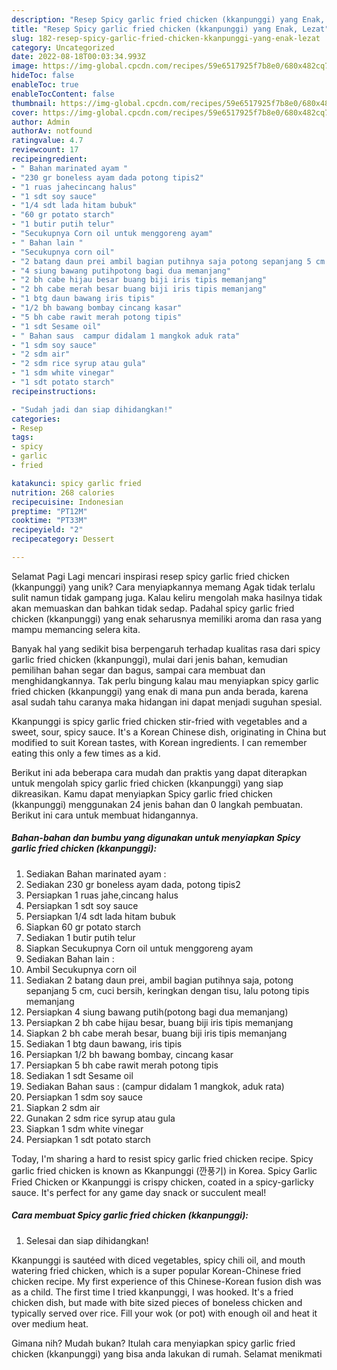 ```yaml
---
description: "Resep Spicy garlic fried chicken (kkanpunggi) yang Enak, Lezat"
title: "Resep Spicy garlic fried chicken (kkanpunggi) yang Enak, Lezat"
slug: 182-resep-spicy-garlic-fried-chicken-kkanpunggi-yang-enak-lezat
category: Uncategorized
date: 2022-08-18T00:03:34.993Z
image: https://img-global.cpcdn.com/recipes/59e6517925f7b8e0/680x482cq70/spicy-garlic-fried-chicken-kkanpunggi-foto-resep-utama.jpg
hideToc: false
enableToc: true
enableTocContent: false
thumbnail: https://img-global.cpcdn.com/recipes/59e6517925f7b8e0/680x482cq70/spicy-garlic-fried-chicken-kkanpunggi-foto-resep-utama.jpg
cover: https://img-global.cpcdn.com/recipes/59e6517925f7b8e0/680x482cq70/spicy-garlic-fried-chicken-kkanpunggi-foto-resep-utama.jpg
author: Admin
authorAv: notfound
ratingvalue: 4.7
reviewcount: 17
recipeingredient:
- " Bahan marinated ayam "
- "230 gr boneless ayam dada potong tipis2"
- "1 ruas jahecincang halus"
- "1 sdt soy sauce"
- "1/4 sdt lada hitam bubuk"
- "60 gr potato starch"
- "1 butir putih telur"
- "Secukupnya Corn oil untuk menggoreng ayam"
- " Bahan lain "
- "Secukupnya corn oil"
- "2 batang daun prei ambil bagian putihnya saja potong sepanjang 5 cm cuci bersih keringkan dengan tisu lalu potong tipis memanjang"
- "4 siung bawang putihpotong bagi dua memanjang"
- "2 bh cabe hijau besar buang biji iris tipis memanjang"
- "2 bh cabe merah besar buang biji iris tipis memanjang"
- "1 btg daun bawang iris tipis"
- "1/2 bh bawang bombay cincang kasar"
- "5 bh cabe rawit merah potong tipis"
- "1 sdt Sesame oil"
- " Bahan saus  campur didalam 1 mangkok aduk rata"
- "1 sdm soy sauce"
- "2 sdm air"
- "2 sdm rice syrup atau gula"
- "1 sdm white vinegar"
- "1 sdt potato starch"
recipeinstructions:

- "Sudah jadi dan siap dihidangkan!"
categories:
- Resep
tags:
- spicy
- garlic
- fried

katakunci: spicy garlic fried 
nutrition: 268 calories
recipecuisine: Indonesian
preptime: "PT12M"
cooktime: "PT33M"
recipeyield: "2"
recipecategory: Dessert

---
```



Selamat Pagi Lagi mencari inspirasi resep spicy garlic fried chicken (kkanpunggi) yang unik? Cara menyiapkannya memang Agak tidak terlalu sulit namun tidak gampang juga. Kalau keliru mengolah maka hasilnya tidak akan memuaskan dan bahkan tidak sedap. Padahal spicy garlic fried chicken (kkanpunggi) yang enak seharusnya memiliki aroma dan rasa yang mampu memancing selera kita.


Banyak hal yang sedikit bisa berpengaruh terhadap kualitas rasa dari spicy garlic fried chicken (kkanpunggi), mulai dari jenis bahan, kemudian pemilihan bahan segar dan bagus, sampai cara membuat dan menghidangkannya. Tak perlu bingung kalau mau menyiapkan spicy garlic fried chicken (kkanpunggi) yang enak di mana pun anda berada, karena asal sudah tahu caranya maka hidangan ini dapat menjadi suguhan spesial.

Kkanpunggi is spicy garlic fried chicken stir-fried with vegetables and a sweet, sour, spicy sauce. It&#39;s a Korean Chinese dish, originating in China but modified to suit Korean tastes, with Korean ingredients. I can remember eating this only a few times as a kid.


Berikut ini ada beberapa cara mudah dan praktis yang dapat diterapkan untuk mengolah spicy garlic fried chicken (kkanpunggi) yang siap dikreasikan. Kamu dapat menyiapkan Spicy garlic fried chicken (kkanpunggi) menggunakan 24 jenis bahan dan 0 langkah pembuatan. Berikut ini cara untuk membuat hidangannya.

<!--inarticleads1-->

##### Bahan-bahan dan bumbu yang digunakan untuk menyiapkan Spicy garlic fried chicken (kkanpunggi):

1. Sediakan  Bahan marinated ayam :
1. Sediakan 230 gr boneless ayam dada, potong tipis2
1. Persiapkan 1 ruas jahe,cincang halus
1. Persiapkan 1 sdt soy sauce
1. Persiapkan 1/4 sdt lada hitam bubuk
1. Siapkan 60 gr potato starch
1. Sediakan 1 butir putih telur
1. Siapkan Secukupnya Corn oil untuk menggoreng ayam
1. Sediakan  Bahan lain :
1. Ambil Secukupnya corn oil
1. Sediakan 2 batang daun prei, ambil bagian putihnya saja, potong sepanjang 5 cm, cuci bersih, keringkan dengan tisu, lalu potong tipis memanjang
1. Persiapkan 4 siung bawang putih(potong bagi dua memanjang)
1. Persiapkan 2 bh cabe hijau besar, buang biji iris tipis memanjang
1. Siapkan 2 bh cabe merah besar, buang biji iris tipis memanjang
1. Sediakan 1 btg daun bawang, iris tipis
1. Persiapkan 1/2 bh bawang bombay, cincang kasar
1. Persiapkan 5 bh cabe rawit merah potong tipis
1. Sediakan 1 sdt Sesame oil
1. Sediakan  Bahan saus : (campur didalam 1 mangkok, aduk rata)
1. Persiapkan 1 sdm soy sauce
1. Siapkan 2 sdm air
1. Gunakan 2 sdm rice syrup atau gula
1. Siapkan 1 sdm white vinegar
1. Persiapkan 1 sdt potato starch


Today, I&#39;m sharing a hard to resist spicy garlic fried chicken recipe. Spicy garlic fried chicken is known as Kkanpunggi (깐풍기) in Korea. Spicy Garlic Fried Chicken or Kkanpunggi is crispy chicken, coated in a spicy-garlicky sauce. It&#39;s perfect for any game day snack or succulent meal! 

<!--inarticleads2-->

##### Cara membuat Spicy garlic fried chicken (kkanpunggi):


1. Selesai dan siap dihidangkan!

Kkanpunggi is sautéed with diced vegetables, spicy chili oil, and mouth watering fried chicken, which is a super popular Korean-Chinese fried chicken recipe. My first experience of this Chinese-Korean fusion dish was as a child. The first time I tried kkanpunggi, I was hooked. It&#39;s a fried chicken dish, but made with bite sized pieces of boneless chicken and typically served over rice. Fill your wok (or pot) with enough oil and heat it over medium heat. 

Gimana nih? Mudah bukan? Itulah cara menyiapkan spicy garlic fried chicken (kkanpunggi) yang bisa anda lakukan di rumah. Selamat menikmati
